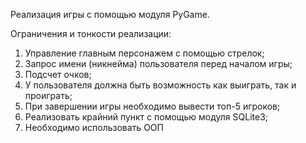 Реализация игры с помощью модуля PyGame.

Ограничения и тонкости реализации:
1. Управление главным персонажем с помощью стрелок;
2. Запрос имени (никнейма) пользователя перед началом игры;
3. Подсчет очков;
4. У пользователя должна быть возможность как выиграть, так и
проиграть;
5. При завершении игры необходимо вывести топ-5 игроков;
6. Реализовать крайний пункт с помощью модуля SQLite3;
7. Необходимо использовать ООП
